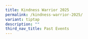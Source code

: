 ```yaml
---
title: Kindness Warrior 2025
permalink: /kindness-warrior-2025/
variant: tiptap
description: ""
third_nav_title: Past Events
---
```

